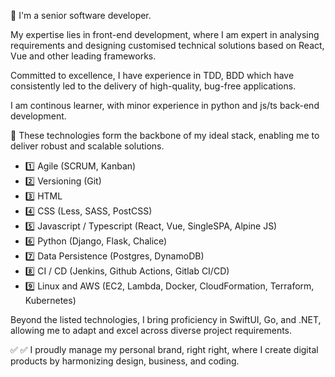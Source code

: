 👋 I'm a senior software developer.

My expertise lies in front-end development, where I am expert in analysing requirements and designing customised technical solutions based on React, Vue and other leading frameworks.

Committed to excellence, I have experience in TDD, BDD which have consistently led to the delivery of high-quality, bug-free applications.

I am continous learner, with minor experience in python and js/ts back-end development.

🚀 These technologies form the backbone of my ideal stack, enabling me to deliver robust and scalable solutions.

- 1️⃣ Agile (SCRUM, Kanban)
- 2️⃣ Versioning (Git)
- 3️⃣ HTML
- 4️⃣ CSS (Less, SASS, PostCSS)
- 5️⃣ Javascript / Typescript (React, Vue, SingleSPA, Alpine JS)
- 6️⃣ Python (Django, Flask, Chalice)
- 7️⃣ Data Persistence (Postgres, DynamoDB)
- 8️⃣ CI / CD (Jenkins, Github Actions, Gitlab CI/CD)
- 9️⃣ Linux and AWS (EC2, Lambda, Docker, CloudFormation, Terraform, Kubernetes)

Beyond the listed technologies, I bring proficiency in SwiftUI, Go, and .NET, allowing me to adapt and excel across diverse project requirements.

✅ ✅ I proudly manage my personal brand, right right, where I create digital products by harmonizing design, business, and coding.
